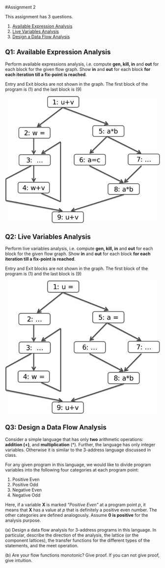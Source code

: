 <a id="top"/>

#Assignment 2

This assignment has 3 questions.

  1. [Available Expression Analysis](#avexpr)
  2. [Live Variables Analysis](#livevars)
  3. [Design a Data Flow Analysis](#dfa)

## Q1: Available Expression Analysis <a id="#avexpr"/>

Perform available expressions analysis, i.e. compute __gen, kill, in__
and __out__ for each block for the given flow graph. Show __in__ and
__out__ for each block __for each iteration till a fix-point is
reached__.

Entry and Exit blocks are not shown in the graph. The first block of
the program is (1) and the last block is (9)

<img src="available_expr.png">

## Q2: Live Variables Analysis <a id="#livevars" />

Perform live variables  analysis, i.e. compute __gen, kill, in__
and __out__ for each block for the given flow graph. Show __in__ and
__out__ for each block __for each iteration till a fix-point is
reached__.

Entry and Exit blocks are not shown in the graph. The first block of
the program is (1) and the last block is (9)

<img src="live_vars.png">

## Q3: Design a Data Flow Analysis <a id="#dfa" />

Consider a simple language that has only __two__ arithmetic
operations: __addition (+)__, and __multiplication__ (*). Further, the
language has only integer variables.  Otherwise it is similar to the
3-address language discussed in class.

For any given program in this language, we would like to divide
program variables into the following four categories at each program
point:

  1. Positive Even 
  2. Positive Odd
  3. Negative Even
  4. Negative Odd
  
Here, if a variable __X__ is marked <i>"Positive Even"</i> at a
program point <i>p</i>, it means that __X__ has a value at <i>p</i>
that is definitely a positive even number. The other categories are
defined analogously. Assume __0 is positive__ for the analysis
purpose.

   (a) Design a data flow analysis for 3-address programs in this
       language. In particular, describe the direction of the
       analysis, the lattice (or the component lattices), the transfer
       functions for the different types of the statements, and the
       meet operation.
   
   (b) Are your flow functions monotonic? Give proof. If you can not
       give proof, give intuition.






[cs618]:	http://www.cse.iitb.ac.in/~karkare/cs618
